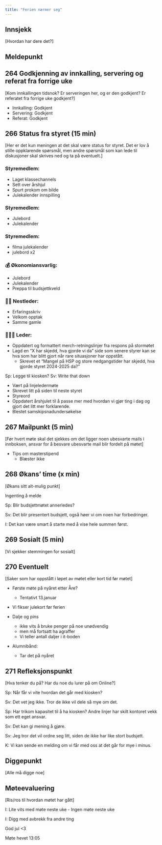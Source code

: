 ```yaml
---
title: "Ferien nærmer seg"
---
```


## Innsjekk

[Hvordan har dere det?]

## Meldepunkt

## 264 Godkjenning av innkalling, servering og referat fra forrige uke

[Kom innkallingen tidsnok? Er serveringen her, og er den godkjent? Er referatet fra forrige uke godkjent?]

- Innkalling: Godkjent
- Servering: Godkjent
- Referat: Godkjent

## 266 Status fra styret (15 min)

[Her er det kun meningen at det skal være status for styret. Det er lov å stille oppklarende spørsmål, men andre spørsmål som kan lede til diskusjoner skal skrives ned og ta på eventuelt.]

### **Styremedlem**:
- Laget klassechannels
- Sett over årshjul 
- Spurt prokom om bilde
- Julekalender innspilling

### **Styremedlem**:
- Julebord
- Julekalender

### **Styremedlem**:
- filma julekalender
- julebord x2

### **💰** Økonomiansvarlig:
- Julebord
- Julekalender
- Preppa til budsjettkveld 

### 👨🏼 Nestleder:
- Erfaringsskriv 
- Velkom opptak
- Samme gamle

### 🧔🏼‍♂️ Leder:

- Oppdatert og formattert merch-retningslinjer fra respons på stormøtet
- Lagd en “X har skjedd, hva gjorde vi da” side som senere styrer kan se hva som har blitt gjort når rare situasjoner har oppstått.
    - Skrevet et “Mangel på HSP og store nedgangstider har skjedd, hva gjorde styret 2024-2025 da?”

Sp: Legge til kiosken? 
Sv: Write that down
- Vært på linjeledermøte
- Skrevet litt på siden til neste styret
- Styreord
- Oppdatert årshjulet til å passe mer med hvordan vi gjør ting i dag og gjort det litt mer forklarende.
- Blestet samskipsnadundersøkelse

## 267 Mailpunkt (5 min)

[Før hvert møte skal det sjekkes om det ligger noen ubesvarte mails i innboksen, ansvar for å besvare ubesvarte mail blir fordelt på møtet]

- Tips om masterstipend 
    - Blæster ikke 

## 268 Økans’ time (x min)

[Økans sitt alt-mulig punkt]

Ingenting å melde 

Sp: Blir budsjettmøtet annerledes? 

Sv: Det blir presentert budsjett, også høer vi om noen har forbedringer. 

I: Det kan være smart å starte med å vise hele summen først. 


## 269 Sosialt (5 min)

[Vi sjekker stemmingen for sosialt]

## 270 Eventuelt

[Saker som har oppstått i løpet av møtet eller kort tid før møtet]

- Første møte på nyåret etter Åre?
    - Tentativt 13.januar

- Vi fikser julekort før ferien

- Dalje og pins 
    - ikke vits å bruke penger på noe unødvendig
    - men må fortsatt ha agraffer
    - Vi teller antall daljer i it-boden 

- Alumnibånd: 
    - Tar det på nyåret 


## 271 Refleksjonspunkt

[Hva tenker du på? Har du noe du lurer på om Online?]

Sp: Når får vi vite hvordan det går med kiosken? 

Sv: Det vet jeg ikke. Tror de ikke vil dele så mye om det. 

Sp: Har trikom kapasitet til å ha kiosken? Andre linjer har skilt kontoret vekk som ett eget ansvar. 


Sv: Det kan gi mening å gjøre. 

Sv: Jeg tror det vil ordne seg litt, siden de ikke har like stort budsjett. 

K: Vi kan sende en melding om vi får med oss at det går for mye i minus. 

## Diggepunkt

[Alle må digge noe]

## Møteevaluering

[Ris/ros til hvordan møtet har gått]

I: Lite vits med møte neste uke
    - Ingen møte neste uke

I: Digg med avbrekk fra andre ting

God jul <3

Møte hevet 13:05

